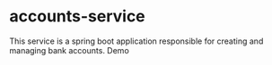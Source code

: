 # accounts-service
This service is a spring boot application responsible for creating and managing bank accounts. Demo
